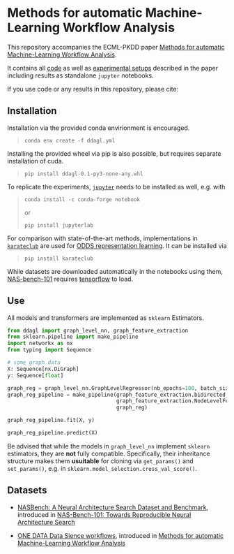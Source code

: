 # Methods for automatic Machine-Learning Workflow Analysis


This repository accompanies the ECML-PKDD paper [Methods for automatic Machine-Learning Workflow Analysis]().

It contains all [code](ddagl) as well as [experimental setups](experiments) described in the paper including results as standalone `jupyter` notebooks.

If you use code or any results in this repository, please cite:
>

## Installation


Installation via the provided conda envirionment is encouraged.

> `conda env create -f ddagl.yml`

Installing the provided wheel via pip is also possible, but requires separate installation of cuda.

> `pip install ddagl-0.1-py3-none-any.whl`

To replicate the experiments, [`jupyter`](https://jupyter.org/install) needs to be installed as well, e.g. with


> `conda install -c conda-forge notebook`
> 
> or 
> 
> `pip install jupyterlab`

For comparison with state-of-the-art methods, implementations in [`karateclub`](https://karateclub.readthedocs.io/en/latest/notes/installation.html) are used for [ODDS representation learning](experiments/representation_learning.ipynb).
It can be installed via
> `pip install karateclub`

While datasets are downloaded automatically in the notebooks using them, [NAS-bench-101](https://github.com/google-research/nasbench/blob/master/setup.py) requires [tensorflow](https://www.tensorflow.org/install) to load.

## Use


All models and transformers are implemented as `sklearn` Estimators.


```python
from ddagl import graph_level_nn, graph_feature_extraction
from sklearn.pipeline import make_pipeline
import networkx as nx
from typing import Sequence

# some graph data
X: Sequence[nx.DiGraph]
y: Sequence[float]

graph_reg = graph_level_nn.GraphLevelRegressor(nb_epochs=100, batch_size=100)
graph_reg_pipeline = make_pipeline(graph_feature_extraction.bidirected_transformer, 
                                   graph_feature_extraction.NodeLevelFeatureTransformer(), 
                                   graph_reg)

graph_reg_pipeline.fit(X, y)

graph_reg_pipeline.predict(X)

```


Be advised that while the models in `graph_level_nn` implement `sklearn` estimators, they are **not** fully compatible.
Specifically, their inheritance structure makes them **usuitable** for cloning via `get_params()` and `set_params()`, e.g.
in `sklearn.model_selection.cross_val_score()`.

## Datasets

- [NASBench: A Neural Architecture Search Dataset and Benchmark](https://github.com/google-research/nasbench), introduced in [NAS-Bench-101: Towards Reproducible Neural Architecture Search](https://arxiv.org/abs/1902.09635)

- [ONE DATA Data Sience workflows](https://zenodo.org/record/4633704), introduced in [Methods for automatic Machine-Learning Workflow Analysis]()

